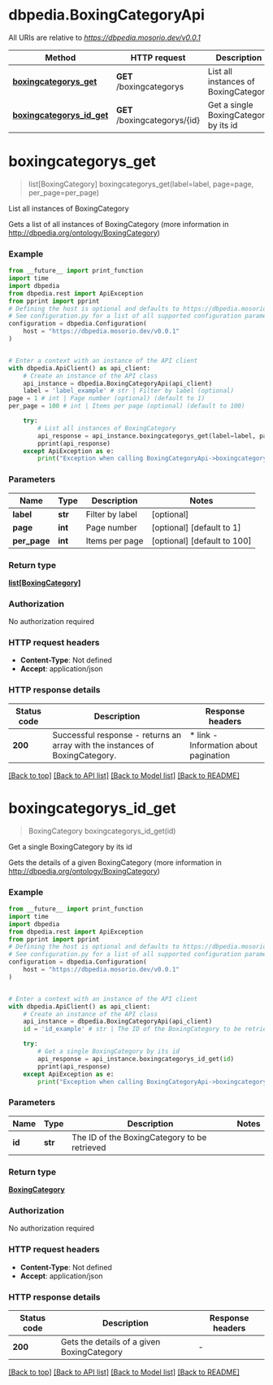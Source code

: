 # dbpedia.BoxingCategoryApi

All URIs are relative to *https://dbpedia.mosorio.dev/v0.0.1*

Method | HTTP request | Description
------------- | ------------- | -------------
[**boxingcategorys_get**](BoxingCategoryApi.md#boxingcategorys_get) | **GET** /boxingcategorys | List all instances of BoxingCategory
[**boxingcategorys_id_get**](BoxingCategoryApi.md#boxingcategorys_id_get) | **GET** /boxingcategorys/{id} | Get a single BoxingCategory by its id


# **boxingcategorys_get**
> list[BoxingCategory] boxingcategorys_get(label=label, page=page, per_page=per_page)

List all instances of BoxingCategory

Gets a list of all instances of BoxingCategory (more information in http://dbpedia.org/ontology/BoxingCategory)

### Example

```python
from __future__ import print_function
import time
import dbpedia
from dbpedia.rest import ApiException
from pprint import pprint
# Defining the host is optional and defaults to https://dbpedia.mosorio.dev/v0.0.1
# See configuration.py for a list of all supported configuration parameters.
configuration = dbpedia.Configuration(
    host = "https://dbpedia.mosorio.dev/v0.0.1"
)


# Enter a context with an instance of the API client
with dbpedia.ApiClient() as api_client:
    # Create an instance of the API class
    api_instance = dbpedia.BoxingCategoryApi(api_client)
    label = 'label_example' # str | Filter by label (optional)
page = 1 # int | Page number (optional) (default to 1)
per_page = 100 # int | Items per page (optional) (default to 100)

    try:
        # List all instances of BoxingCategory
        api_response = api_instance.boxingcategorys_get(label=label, page=page, per_page=per_page)
        pprint(api_response)
    except ApiException as e:
        print("Exception when calling BoxingCategoryApi->boxingcategorys_get: %s\n" % e)
```

### Parameters

Name | Type | Description  | Notes
------------- | ------------- | ------------- | -------------
 **label** | **str**| Filter by label | [optional] 
 **page** | **int**| Page number | [optional] [default to 1]
 **per_page** | **int**| Items per page | [optional] [default to 100]

### Return type

[**list[BoxingCategory]**](BoxingCategory.md)

### Authorization

No authorization required

### HTTP request headers

 - **Content-Type**: Not defined
 - **Accept**: application/json

### HTTP response details
| Status code | Description | Response headers |
|-------------|-------------|------------------|
**200** | Successful response - returns an array with the instances of BoxingCategory. |  * link - Information about pagination <br>  |

[[Back to top]](#) [[Back to API list]](../README.md#documentation-for-api-endpoints) [[Back to Model list]](../README.md#documentation-for-models) [[Back to README]](../README.md)

# **boxingcategorys_id_get**
> BoxingCategory boxingcategorys_id_get(id)

Get a single BoxingCategory by its id

Gets the details of a given BoxingCategory (more information in http://dbpedia.org/ontology/BoxingCategory)

### Example

```python
from __future__ import print_function
import time
import dbpedia
from dbpedia.rest import ApiException
from pprint import pprint
# Defining the host is optional and defaults to https://dbpedia.mosorio.dev/v0.0.1
# See configuration.py for a list of all supported configuration parameters.
configuration = dbpedia.Configuration(
    host = "https://dbpedia.mosorio.dev/v0.0.1"
)


# Enter a context with an instance of the API client
with dbpedia.ApiClient() as api_client:
    # Create an instance of the API class
    api_instance = dbpedia.BoxingCategoryApi(api_client)
    id = 'id_example' # str | The ID of the BoxingCategory to be retrieved

    try:
        # Get a single BoxingCategory by its id
        api_response = api_instance.boxingcategorys_id_get(id)
        pprint(api_response)
    except ApiException as e:
        print("Exception when calling BoxingCategoryApi->boxingcategorys_id_get: %s\n" % e)
```

### Parameters

Name | Type | Description  | Notes
------------- | ------------- | ------------- | -------------
 **id** | **str**| The ID of the BoxingCategory to be retrieved | 

### Return type

[**BoxingCategory**](BoxingCategory.md)

### Authorization

No authorization required

### HTTP request headers

 - **Content-Type**: Not defined
 - **Accept**: application/json

### HTTP response details
| Status code | Description | Response headers |
|-------------|-------------|------------------|
**200** | Gets the details of a given BoxingCategory |  -  |

[[Back to top]](#) [[Back to API list]](../README.md#documentation-for-api-endpoints) [[Back to Model list]](../README.md#documentation-for-models) [[Back to README]](../README.md)

